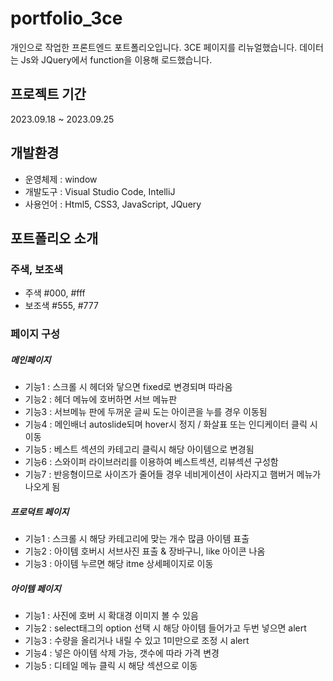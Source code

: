 # portfolio_3ce
개인으로 작업한 프론트엔드 포트폴리오입니다.
3CE 페이지를 리뉴얼했습니다.
데이터는 Js와 JQuery에서 function을 이용해 로드했습니다.

## 프로젝트 기간
2023.09.18 ~ 2023.09.25

## 개발환경
- 운영체제 : window
- 개발도구 : Visual Studio Code, IntelliJ
- 사용언어 : Html5, CSS3, JavaScript, JQuery

## 포트폴리오 소개
### 주색, 보조색
- 주색
  #000, #fff
- 보조색
  #555, #777

### 페이지 구성
##### 메인페이지
- 기능1 : 스크롤 시 헤더와 닿으면 fixed로 변경되며 따라옴
- 기능2 : 헤더 메뉴에 호버하면 서브 메뉴판
- 기능3 : 서브메뉴 판에 두꺼운 글씨 도는 아이콘을 누를 경우 이동됨
- 기능4 : 메인배너 autoslide되며 hover시 정지 / 화살표 또는 인디케이터 클릭 시 이동
- 기능5 : 베스트 섹션의 카테고리 클릭시 해당 아이템으로 변경됨
- 기능6 : 스와이퍼 라이브러리를 이용하여 베스트섹션, 리뷰섹션 구성함
- 기능7 : 반응형이므로 사이즈가 줄어들 경우 네비게이션이 사라지고 햄버거 메뉴가 나오게 됨

##### 프로덕트 페이지
- 기능1 : 스크롤 시 해당 카테고리에 맞는 개수 많큼 아이템 표출
- 기능2 : 아이템 호버시 서브사진 표출 & 장바구니, like 아이콘 나옴
- 기능3 : 아이템 누르면 해당 itme 상세페이지로 이동

##### 아이템 페이지
- 기능1 : 사진에 호버 시 확대경 이미지 볼 수 있음
- 기능2 : select태그의 option 선택 시 해당 아이템 들어가고 두번 넣으면 alert
- 기능3 : 수량을 올리거나 내릴 수 있고 1미만으로 조정 시 alert
- 기능4 : 넣은 아이템 삭제 가능, 갯수에 따라 가격 변경
- 기능5 : 디테일 메뉴 클릭 시 해당 섹션으로 이동
